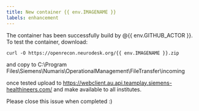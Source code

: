```yaml
---
title: New container {{ env.IMAGENAME }}
labels: enhancement
---
```

The container has been successfully build by @{{ env.GITHUB_ACTOR }}. To test the container, download:
```
curl -O https://openrecon.neurodesk.org/{{ env.IMAGENAME }}.zip
```
 
and copy to C:\Program Files\Siemens\Numaris\OperationalManagement\FileTransfer\incoming

once tested upload to https://webclient.au.api.teamplay.siemens-healthineers.com/ and make available to all institutes.

Please close this issue when completed :)



